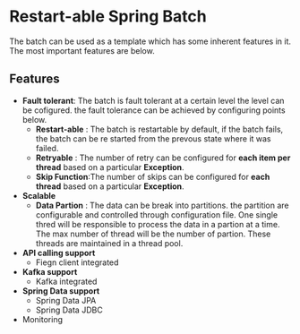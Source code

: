 # Restart-able Spring Batch
The batch can be used as a template which has some inherent features in it. The most important features are below.
## Features
- **Fault tolerant**: The batch is fault tolerant at a certain level the level can be cofigured. the fault tolerance can be achieved by configuring points below.
  - **Restart-able** : The batch is restartable by default, if the batch fails, the batch can be re started from the prevous state where it was failed.
  - **Retryable** : The number of retry can be configured for **each item per thread** based on a particular **Exception**.
  - **Skip Function**:The number of skips can be configured for **each thread** based on a particular **Exception**.
- **Scalable**
  - **Data Partion** : The data can be break into partitions. the partition are configurable and controlled through configuration file. One single thred will be responsible to process the data in a partion at a time. The max number of thread will be the number of partion. These threads are maintained in a thread pool.
- **API calling support**
  -  Fiegn client integrated
- **Kafka support**
  - Kafka integrated  
- **Spring Data support**
  - Spring Data JPA
  - Spring Data JDBC
- Monitoring
